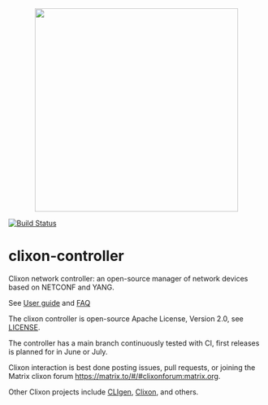 <div align="center">
  <img src="https://www.clicon.org/Clixon_logga_liggande_med-ikon.png" width="400">
</div>

[![Build Status](https://github.com/clicon/clixon-controller/actions/workflows/test.yml/badge.svg)](https://github.com/clicon/clixon-controller/actions/workflows/test.yml)

# clixon-controller
Clixon network controller: an open-source manager of network devices based on NETCONF and YANG.

See [User guide](https://clixon-docs.readthedocs.io/en/latest/controller.html) and [FAQ](FAQ.md)

The clixon controller is open-source Apache License, Version 2.0, see [LICENSE](LICENSE).

The controller has a main branch continuously tested with CI, first releases is planned for in June or July.

Clixon interaction is best done posting issues, pull requests, or joining the
Matrix clixon forum https://matrix.to/#/#clixonforum:matrix.org.

Other Clixon projects include [CLIgen](https://github.com/clicon/cligen), [Clixon](https://github.com/clicon/clixon), and others.
